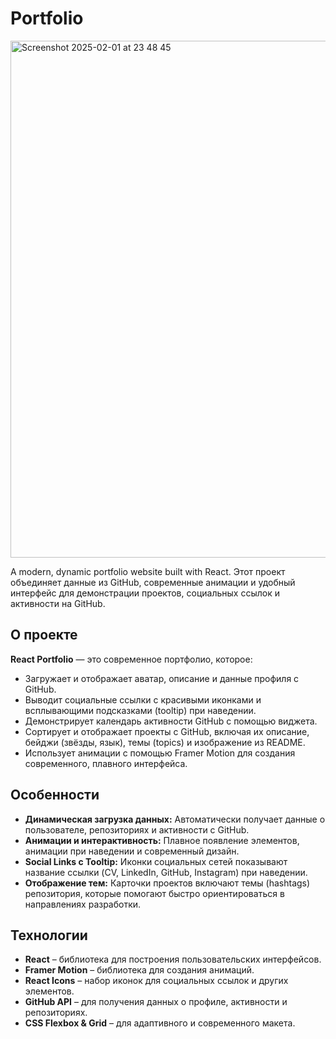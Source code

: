 # Portfolio

<img width="827" alt="Screenshot 2025-02-01 at 23 48 45" src="https://github.com/user-attachments/assets/b0382f52-93bc-4a0d-890c-57d45d4b35e7" />


A modern, dynamic portfolio website built with React. Этот проект объединяет данные из GitHub, современные анимации и удобный интерфейс для демонстрации проектов, социальных ссылок и активности на GitHub.

## О проекте

**React Portfolio** — это современное портфолио, которое:
- Загружает и отображает аватар, описание и данные профиля с GitHub.
- Выводит социальные ссылки с красивыми иконками и всплывающими подсказками (tooltip) при наведении.
- Демонстрирует календарь активности GitHub с помощью виджета.
- Сортирует и отображает проекты с GitHub, включая их описание, бейджи (звёзды, язык), темы (topics) и изображение из README.
- Использует анимации с помощью Framer Motion для создания современного, плавного интерфейса.

## Особенности

- **Динамическая загрузка данных:** Автоматически получает данные о пользователе, репозиториях и активности с GitHub.
- **Анимации и интерактивность:** Плавное появление элементов, анимации при наведении и современный дизайн.
- **Social Links с Tooltip:** Иконки социальных сетей показывают название ссылки (CV, LinkedIn, GitHub, Instagram) при наведении.
- **Отображение тем:** Карточки проектов включают темы (hashtags) репозитория, которые помогают быстро ориентироваться в направлениях разработки.

## Технологии

- **React** – библиотека для построения пользовательских интерфейсов.
- **Framer Motion** – библиотека для создания анимаций.
- **React Icons** – набор иконок для социальных ссылок и других элементов.
- **GitHub API** – для получения данных о профиле, активности и репозиториях.
- **CSS Flexbox & Grid** – для адаптивного и современного макета.
